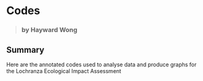 # Codes
> ### by Hayward Wong
## Summary
Here are the annotated codes used to analyse data and produce graphs for the Lochranza Ecological Impact Assessment
